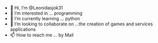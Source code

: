 - 👋 Hi, I’m @Leonidasjok31
- 👀 I’m interested in ... programming
- 🌱 I’m currently learning ... python 
- 💞️ I’m looking to collaborate on ...the creation of games and services applications
- 📫 How to reach me ... by Mail 

<!---
Leonidasjok31/Leonidasjok31 is a ✨ special ✨ repository because its `README.md` (this file) appears on your GitHub profile.
You can click the Preview link to take a look at your changes.
--->
